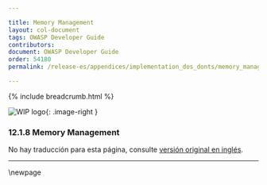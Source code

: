 ```yaml
---

title: Memory Management
layout: col-document
tags: OWASP Developer Guide
contributors:
document: OWASP Developer Guide
order: 54180
permalink: /release-es/appendices/implementation_dos_donts/memory_management/

---
```


{% include breadcrumb.html %}

<style type="text/css">
.image-right {
  height: 180px;
  display: block;
  margin-left: auto;
  margin-right: auto;
  float: right;
}
</style>

![WIP logo](../../../assets/images/dg_wip.png "Work in progress"){: .image-right }

### 12.1.8 Memory Management

No hay traducción para esta página, consulte [versión original en inglés][release140108].

----

[release140108]: https://github.com/OWASP/www-project-developer-guide/blob/main/release/14-appendices/01-implementation-dos-donts/08-memory-management.md


\newpage

